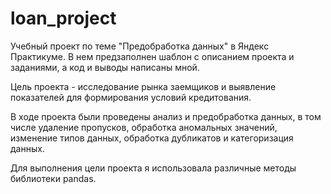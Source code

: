 # loan_project
Учебный проект по теме "Предобработка данных" в Яндекс Практикуме. В нем предзаполнен шаблон с описанием проекта и заданиями, а код и выводы написаны мной.

Цель проекта - исследование рынка заемщиков и выявление показателей для формирования условий кредитования.

В ходе проекта были проведены анализ и предобработка данных, в том числе удаление пропусков, обработка аномальных значений, изменение типов данных, обработка дубликатов и категоризация данных.

Для выполнения цели проекта я использовала различные методы библиотеки pandas.
